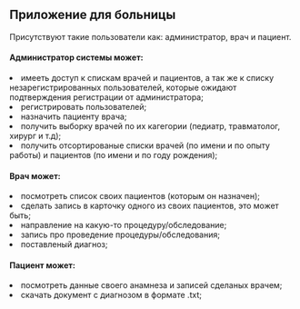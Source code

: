 <h2>Приложение для больницы</h2>
Присутствуют такие пользователи как: администратор, врач и пациент.


<h4>Администратор системы может:</h4>
<li>имееть доступ к спискам врачей и пациентов, а так же к списку незарегистрированных пользователей, которые ожидают подтверждения регистрации от администратора;</li>
<li>регистрировать пользователей;</li>
<li>назначить пациенту врача;</li>
<li>получить выборку врачей по их кагегории (педиатр, травматолог, хирург и т.д);</li>
<li>получить отсортированые списки врачей (по имени и по опыту работы) и пациентов (по имени и по году рождения);</li>


<h4>Врач может:</h4>
<li>посмотреть список своих пациентов (которым он назначен);</li>
<li>сделать запись в карточку одного из своих пациентов, это может быть;</li>
<li>направление на какую-то процедуру/обследование;</li>
<li>запись про проведение процедуры/обследования;</li>
<li>поставленый диагноз;</li>


<h4>Пациент может:</h4>
<li>посмотреть данные своего анамнеза и записей сделаных врачем;</li>
<li>скачать документ с диагнозом в формате .txt;</li>
